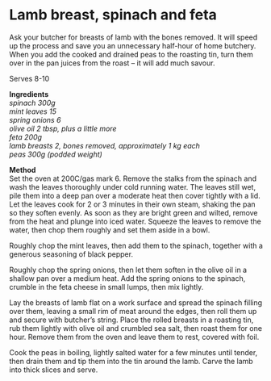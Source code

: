 # Lamb breast, spinach and feta
Ask your butcher for breasts of lamb with the bones removed.
It will speed up the process and save you an unnecessary half-hour
of home butchery. When you add the cooked and drained peas to
the roasting tin, turn them over in the pan juices from the roast – it will add much savour.

Serves 8-10

**Ingredients**  
_spinach 300g  
mint leaves 15  
spring onions 6  
olive oil 2 tbsp, plus a little more  
feta 200g  
lamb breasts 2, bones removed, approximately 1 kg each   
peas 300g (podded weight)_

**Method**  
Set the oven at 200C/gas mark 6. Remove the stalks from the spinach
and wash the leaves thoroughly under cold running water.
The leaves still wet, pile them into a deep pan over a
moderate heat then cover tightly with a lid. Let the leaves
cook for 2 or 3 minutes in their own steam, shaking the pan so
they soften evenly. As soon as they are bright green and wilted,
remove from the heat and plunge into iced water. Squeeze the
leaves to remove the water, then chop them roughly and set them aside in a bowl.

Roughly chop the mint leaves, then add them to the spinach, together with a generous seasoning of black pepper.

Roughly chop the spring onions, then let them soften in the olive oil in a shallow pan over a medium heat. Add the spring onions to the spinach, crumble in the feta cheese in small lumps, then mix lightly.

Lay the breasts of lamb flat on a work surface and spread the spinach filling over them, leaving a small rim of meat around the edges, then roll them up and secure with butcher’s string. Place the rolled breasts in a roasting tin, rub them lightly with olive oil and crumbled sea salt, then roast them for one hour. Remove them from the oven and leave them to rest, covered with foil.

Cook the peas in boiling, lightly salted water for a few minutes until tender, then drain them and tip them into the tin around the lamb. Carve the lamb into thick slices and serve.
